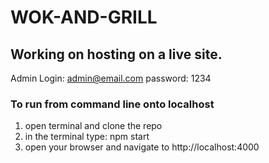 # WOK-AND-GRILL
## Working on hosting on a live site.
Admin Login: admin@email.com
password: 1234

### To run from command line onto localhost
1. open terminal and clone the repo
2. in the terminal type: npm start
3. open your browser and navigate to http://localhost:4000
